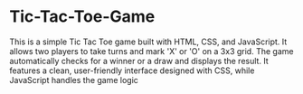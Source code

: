 # Tic-Tac-Toe-Game
This is a simple Tic Tac Toe game built with HTML, CSS, and JavaScript. It allows two players to take turns and mark 'X' or 'O' on a 3x3 grid. The game automatically checks for a winner or a draw and displays the result. It features a clean, user-friendly interface designed with CSS, while JavaScript handles the game logic
